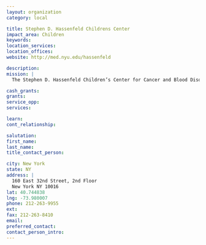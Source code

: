 ```yaml
---
layout: organization
category: local

title: Stephen D. Hassenfeld Childrens Center
impact_area: Children
keywords: 
location_services: 
location_offices: 
website: http://med.nyu.edu/hassenfeld

description: 
mission: |
  The Stephen D. Hassenfeld Children’s Center for Cancer and Blood Disorders at NYU Medical Center is one of the nation’s leading pediatric outpatient facilities for the treatment of childhood cancers and blood diseases.  

cash_grants: 
grants: 
service_opp: 
services: 

learn: 
cont_relationship: 

salutation: 
first_name: 
last_name: 
title_contact_person: 

city: New York
state: NY
address: |
  160 East 32nd Street, 2nd Floor  
  New York NY 10016
lat: 40.744838
lng: -73.980007
phone: 212-263-9955
ext: 
fax: 212-263-8410
email: 
preferred_contact: 
contact_person_intro: 
---
```

